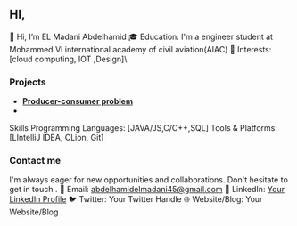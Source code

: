 ## HI,

👋 Hi, I’m EL Madani Abdelhamid
🎓 Education: I'm a engineer student at Mohammed VI international academy of civil aviation(AIAC)
💼 Interests: [cloud computing, IOT ,Design]\

### Projects
- [**Producer-consumer problem**](https://github.com/elmadaniabdelhamid/The-bounded-buffer-problem)
- 
Skills
Programming Languages: [JAVA/JS,C/C++,SQL]
Tools & Platforms: [LIntelliJ IDEA, CLion, Git]
### Contact me
I'm always eager for new opportunities and collaborations. Don't hesitate to get in touch .
📧 Email: abdelhamidelmadani45@gmail.com
💼 LinkedIn: [Your LinkedIn Profile](https://www.linkedin.com/in/abdelhamid-el-madani-5689b5293/)
🐦 Twitter: Your Twitter Handle
🌐 Website/Blog: Your Website/Blog
